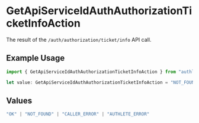 # GetApiServiceIdAuthAuthorizationTicketInfoAction

The result of the `/auth/authorization/ticket/info` API call.

## Example Usage

```typescript
import { GetApiServiceIdAuthAuthorizationTicketInfoAction } from "authlete-2/models/operations";

let value: GetApiServiceIdAuthAuthorizationTicketInfoAction = "NOT_FOUND";
```

## Values

```typescript
"OK" | "NOT_FOUND" | "CALLER_ERROR" | "AUTHLETE_ERROR"
```